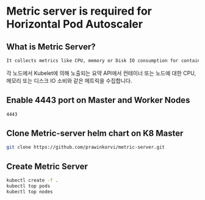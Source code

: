 # Metric server is required for Horizontal Pod Autoscaler

## What is Metric Server?
```sh
It collects metrics like CPU, memory or Disk IO consumption for containers or nodes, from the Summary API, exposed by Kubelet on each node.
```

각 노드에서 Kubelet에 의해 노출되는 요약 API에서 컨테이너 또는 노드에 대한 CPU, 메모리 또는 디스크 IO 소비와 같은 메트릭을 수집합니다.

## Enable 4443 port on Master and Worker Nodes
```sh
4443
```
## Clone Metric-server helm chart on K8 Master
```sh
git clone https://github.com/prawinkorvi/metric-server.git
```

## Create Metric Server
```sh
kubectl create -f .
kubectl top pods
kubectl top nodes
```
